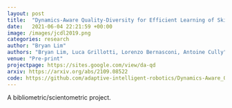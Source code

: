 ```yaml
---
layout: post
title:  "Dynamics-Aware Quality-Diversity for Efficient Learning of Skill Repertoires"
date:   2021-06-04 22:21:59 +00:00
image: /images/jcdl2019.png
categories: research
author: "Bryan Lim"
authors: "Bryan Lim, Luca Grillotti, Lorenzo Bernasconi, Antoine Cully"
venue: "Pre-print"
projectpage: https://sites.google.com/view/da-qd
arxiv: https://arxiv.org/abs/2109.08522
code: https://github.com/adaptive-intelligent-robotics/Dynamics-Aware_Quality-Diversity
---
```

A bibliometric/scientometric project.
